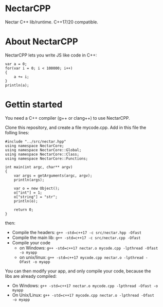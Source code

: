 # NectarCPP
Nectar C++ lib/runtime. C++17/20 compatible.

# About NectarCPP
NectarCPP lets you write JS like code in C++:

```
var a = 0;
for(var i = 0; i < 100000; i++)
{
	a += i;
}
println(a);
```

# Gettin started

You need a C++ compiler (g++ or clang++) to use NectarCPP.

Clone this repository, and create a file mycode.cpp. Add in this file the folling lines: 

```
#include "../src/nectar.hpp"
using namespace NectarCore;
using namespace NectarCore::Global;
using namespace NectarCore::Class;
using namespace NectarCore::Functions;

int main(int argc, char** argv)
{
	var args = getArguments(argc, argv);
	println(args);
	
	var o = new Object();
	o["int"] = 1;
	o["string"] = "str";
	println(o);

	return 0;
}
```

then:
- Compile the headers: `g++ -std=c++17 -c src/nectar.hpp -Ofast`
- Compile the main lib: `g++ -std=c++17 -c src/nectar.cpp -Ofast`
- Compile your code 
	* on Windows: `g++ -std=c++17 nectar.o mycode.cpp -lpthread -Ofast -o myapp`
	* on unix/linux: `g++ -std=c++17 mycode.cpp nectar.o -lpthread -Ofast -o myapp`

You can then modify your app, and only compile your code, because the libs are already compiled:
- On Windows: `g++ -std=c++17 nectar.o mycode.cpp -lpthread -Ofast -o myapp`
- On Unix/Linux: `g++ -std=c++17 mycode.cpp nectar.o -lpthread -Ofast -o myapp`
